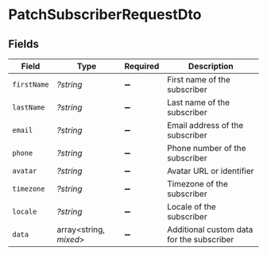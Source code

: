 # PatchSubscriberRequestDto


## Fields

| Field                                     | Type                                      | Required                                  | Description                               |
| ----------------------------------------- | ----------------------------------------- | ----------------------------------------- | ----------------------------------------- |
| `firstName`                               | *?string*                                 | :heavy_minus_sign:                        | First name of the subscriber              |
| `lastName`                                | *?string*                                 | :heavy_minus_sign:                        | Last name of the subscriber               |
| `email`                                   | *?string*                                 | :heavy_minus_sign:                        | Email address of the subscriber           |
| `phone`                                   | *?string*                                 | :heavy_minus_sign:                        | Phone number of the subscriber            |
| `avatar`                                  | *?string*                                 | :heavy_minus_sign:                        | Avatar URL or identifier                  |
| `timezone`                                | *?string*                                 | :heavy_minus_sign:                        | Timezone of the subscriber                |
| `locale`                                  | *?string*                                 | :heavy_minus_sign:                        | Locale of the subscriber                  |
| `data`                                    | array<string, *mixed*>                    | :heavy_minus_sign:                        | Additional custom data for the subscriber |